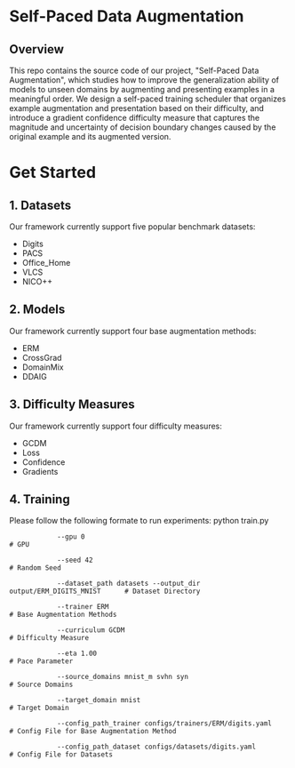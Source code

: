 # Self-Paced Data Augmentation
## Overview
This repo contains the source code of our project, "Self-Paced Data Augmentation", which studies how to improve the generalization ability of models to unseen domains by augmenting and presenting examples in a meaningful order.
We design a self-paced training scheduler that organizes example augmentation and presentation based on their difficulty, and introduce a gradient confidence difficulty measure that captures the magnitude and uncertainty of decision boundary changes caused by the original example and its augmented version.

# Get Started
## 1. Datasets
Our framework currently support five popular benchmark datasets: 
* Digits
* PACS
* Office_Home
* VLCS
* NICO++

## 2. Models
Our framework currently support four base augmentation methods: 
* ERM
* CrossGrad
* DomainMix
* DDAIG

## 3. Difficulty Measures
Our framework currently support four difficulty measures:
* GCDM
* Loss
* Confidence
* Gradients

## 4. Training




Please follow the following formate to run experiments:
                python train.py 
                
                --gpu 0                                                           # GPU 

                --seed 42                                                         # Random Seed
                
                --dataset_path datasets --output_dir output/ERM_DIGITS_MNIST      # Dataset Directory 
                
                --trainer ERM                                                     # Base Augmentation Methods 
                
                --curriculum GCDM                                                 # Difficulty Measure 
                
                --eta 1.00                                                        # Pace Parameter
                
                --source_domains mnist_m svhn syn                                 # Source Domains
                
                --target_domain mnist                                             # Target Domain
                
                --config_path_trainer configs/trainers/ERM/digits.yaml            # Config File for Base Augmentation Method
                
                --config_path_dataset configs/datasets/digits.yaml                # Config File for Datasets

